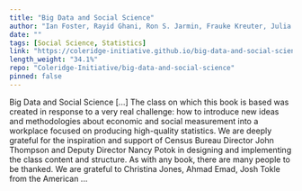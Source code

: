 ```yaml
---
title: "Big Data and Social Science"
author: "Ian Foster, Rayid Ghani, Ron S. Jarmin, Frauke Kreuter, Julia Lane"
date: ""
tags: [Social Science, Statistics]
link: "https://coleridge-initiative.github.io/big-data-and-social-science/"
length_weight: "34.1%"
repo: "Coleridge-Initiative/big-data-and-social-science"
pinned: false
---
```


Big Data and Social Science [...] The class on which this book is based was created in response to a very real challenge: how to introduce new ideas and methodologies about economic and social measurement into a workplace focused on producing high-quality statistics. We are deeply grateful for the inspiration and support of Census Bureau Director John Thompson and Deputy Director Nancy Potok in designing and implementing the class content and structure. As with any book, there are many people to be thanked. We are grateful to Christina Jones, Ahmad Emad, Josh Tokle from the American ...
